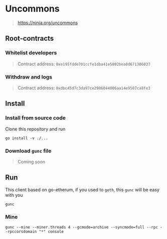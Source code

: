 # Uncommons

> https://ninja.org/uncommons

## Root-contracts

### Whitelist developers

> Contract address: `0xe195fdde701ccfe1dba41e5802bea0d671306037`

### Withdraw and logs

> Contract address: `0xdbc45d7c3da97ce2986044006aa14e9507ca8fe3`

## Install

### Install from source code

Clone this repository and run

```
go install -v ./...
```

### Download `gunc` file

> Coming soon

## Run

This client based on go-etherum, if you used to `geth`, this `gunc` will be easy with you

```
gunc
```

### Mine

```
gunc --mine --miner.threads 4 --gcmode=archive --syncmode=full --rpc --rpccorsdomain "*" console
```
